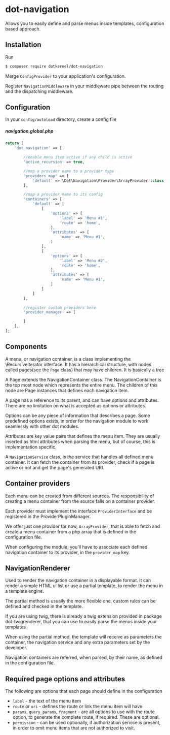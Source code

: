 # dot-navigation

Allows you to easily define and parse menus inside templates, configuration based approach.

## Installation

Run
```bash
$ composer require dotkernel/dot-navigation
```

Merge `ConfigProvider` to your application's configuration.

Register `NavigationMiddleware` in your middleware pipe between the routing and the dispatching middleware.

## Configuration

In your `config/autoload` directory, create a config file

##### navigation.global.php
```php
return [
    'dot_navigation' => [

        //enable menu item active if any child is active
        'active_recursion' => true,

        //map a provider name to a provider type
        'providers_map' => [
            'default' => \Dot\Navigation\Provider\ArrayProvider::class,
        ],

        //map a provider name to its config
        'containers' => [
            'default' => [
                [
                    'options' => [
                        'label' => 'Menu #1',
                        'route' => 'home',
                    ],
                    'attributes' => [
                        'name' => 'Menu #1',
                    ]
                ],
                [
                    'options' => [
                        'label' => 'Menu #2',
                        'route' => 'home',
                    ],
                    'attributes' => [
                        'name' => 'Menu #1',
                    ]
                ]
            ]
        ],

        //register custom providers here
        'provider_manager' => [

        ]
    ],
];
```

## Components

A menu, or navigation container, is a class implementing the \RecursiveIterator interface. It has a hierarchical structure, with nodes called pages(see the `Page` class) that may have children. It is basically a tree

A Page extends the NavigationContainer class. The NavigationContainer is the top most node which represents the entire menu. The children of this node are Page instances that defines each navigation item.

A page has a reference to its parent, and can have options and attributes. There are no limitation on what is accepted as options or attributes.

Options can be any piece of information that describes a page. Some predefined options exists, in order for the navigation module to work seamlessly with other dot modules.

Attributes are key value pairs that defines the menu item. They are usually inserted as html attributes when parsing the menu, but of course, this is implementation specific.

A `NavigationService` class, is the service that handles all defined menu container. It can fetch the container from its provider, check if a page is active or not and get the page's generated URI.


## Container providers

Each menu can be created from different sources. The responsibility of creating a menu container from the source falls on a container provider.

Each provider must implement the interface `ProviderInterface` and be registered in the ProviderPluginManager.

We offer just one provider for now, `ArrayProvider`, that is able to fetch and create a menu container from a php array that is defined in the configuration file.

When configuring the module, you'll have to associate each defined navigation container to its provider, in the `provider_map` key.

## NavigationRenderer

Used to render the navigation container in a displayable format. It can render a simple HTML ul list or use a partial template, to render the menu in a template engine.

The partial method is usually the more flexible one, custom rules can be defined and checked in the template.

If you are using twig, there is already a twig extension provided in package dot-twigrenderer, that you can use to easily parse the menus inside your templates


When using the partial method, the template will receive as parameters the container, the navigation service and any extra parameters set by the developer.

Navigation containers are referred, when parsed, by their name, as defined in the configuration file.

## Required page options and attributes

The following are options that each page should define in the configuration
* `label` - the text of the menu item
* `route` or `uri` - defines the route or link the menu item will have
* `params`, `query_params`, `fragment` - are all options to use with the route option, to generate the complete route, if required. These are optional.
* `permission` - can be used optionally, if authorization service is present, in order to omit menu items that are not authorized to visit.